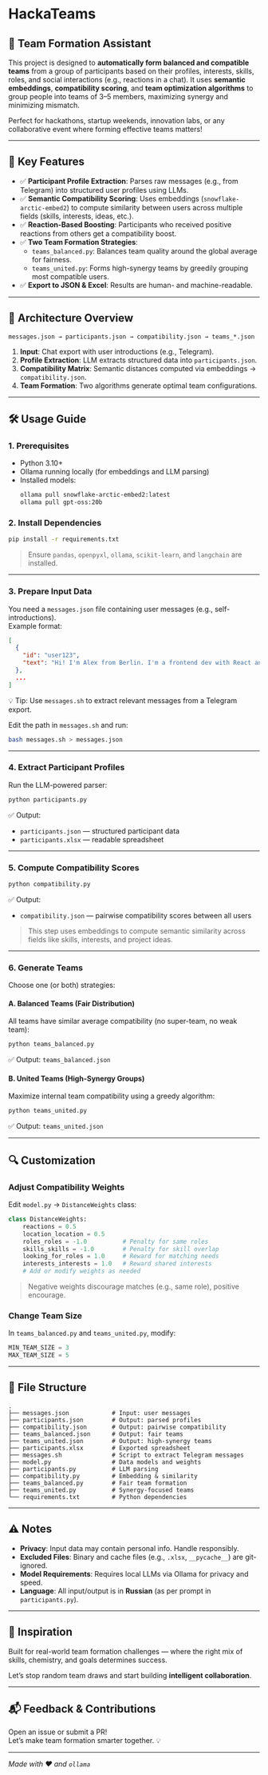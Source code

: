 # HackaTeams

## 🚀 Team Formation Assistant

This project is designed to **automatically form balanced and compatible teams** from a group of participants based on their profiles, interests, skills, roles, and social interactions (e.g., reactions in a chat). It uses **semantic embeddings**, **compatibility scoring**, and **team optimization algorithms** to group people into teams of 3–5 members, maximizing synergy and minimizing mismatch.

Perfect for hackathons, startup weekends, innovation labs, or any collaborative event where forming effective teams matters!

---

## 📌 Key Features

- ✅ **Participant Profile Extraction**: Parses raw messages (e.g., from Telegram) into structured user profiles using LLMs.
- ✅ **Semantic Compatibility Scoring**: Uses embeddings (`snowflake-arctic-embed2`) to compute similarity between users across multiple fields (skills, interests, ideas, etc.).
- ✅ **Reaction-Based Boosting**: Participants who received positive reactions from others get a compatibility boost.
- ✅ **Two Team Formation Strategies**:
  - `teams_balanced.py`: Balances team quality around the global average for fairness.
  - `teams_united.py`: Forms high-synergy teams by greedily grouping most compatible users.
- ✅ **Export to JSON & Excel**: Results are human- and machine-readable.

---

## 🧱 Architecture Overview

```
messages.json → participants.json → compatibility.json → teams_*.json
```

1. **Input**: Chat export with user introductions (e.g., Telegram).
2. **Profile Extraction**: LLM extracts structured data into `participants.json`.
3. **Compatibility Matrix**: Semantic distances computed via embeddings → `compatibility.json`.
4. **Team Formation**: Two algorithms generate optimal team configurations.

---

## 🛠️ Usage Guide

### 1. Prerequisites

- Python 3.10+
- Ollama running locally (for embeddings and LLM parsing)
- Installed models:
  ```bash
  ollama pull snowflake-arctic-embed2:latest
  ollama pull gpt-oss:20b
  ```

### 2. Install Dependencies

```bash
pip install -r requirements.txt
```

> Ensure `pandas`, `openpyxl`, `ollama`, `scikit-learn`, and `langchain` are installed.

---

### 3. Prepare Input Data

You need a `messages.json` file containing user messages (e.g., self-introductions).  
Example format:
```json
[
  {
    "id": "user123",
    "text": "Hi! I'm Alex from Berlin. I'm a frontend dev with React and TypeScript. Looking for a PM and a designer for my AI fitness app idea..."
  },
  ...
]
```

💡 Tip: Use `messages.sh` to extract relevant messages from a Telegram export.

Edit the path in `messages.sh` and run:
```bash
bash messages.sh > messages.json
```

---

### 4. Extract Participant Profiles

Run the LLM-powered parser:

```bash
python participants.py
```

✅ Output:
- `participants.json` — structured participant data
- `participants.xlsx` — readable spreadsheet

---

### 5. Compute Compatibility Scores

```bash
python compatibility.py
```

✅ Output:
- `compatibility.json` — pairwise compatibility scores between all users

> This step uses embeddings to compute semantic similarity across fields like skills, interests, and project ideas.

---

### 6. Generate Teams

Choose one (or both) strategies:

#### A. Balanced Teams (Fair Distribution)

All teams have similar average compatibility (no super-team, no weak team):

```bash
python teams_balanced.py
```

✅ Output: `teams_balanced.json`

#### B. United Teams (High-Synergy Groups)

Maximize internal team compatibility using a greedy algorithm:

```bash
python teams_united.py
```

✅ Output: `teams_united.json`

---

## 🔍 Customization

### Adjust Compatibility Weights

Edit `model.py` → `DistanceWeights` class:

```python
class DistanceWeights:
    reactions = 0.5
    location_location = 0.5
    roles_roles = -1.0          # Penalty for same roles
    skills_skills = -1.0        # Penalty for skill overlap
    looking_for_roles = 1.0     # Reward for matching needs
    interests_interests = 1.0   # Reward shared interests
    # Add or modify weights as needed
```

> Negative weights discourage matches (e.g., same role), positive encourage.

### Change Team Size

In `teams_balanced.py` and `teams_united.py`, modify:

```python
MIN_TEAM_SIZE = 3
MAX_TEAM_SIZE = 5
```

---

## 📂 File Structure

```
.
├── messages.json            # Input: user messages
├── participants.json        # Output: parsed profiles
├── compatibility.json       # Output: pairwise compatibility
├── teams_balanced.json      # Output: fair teams
├── teams_united.json        # Output: high-synergy teams
├── participants.xlsx        # Exported spreadsheet
├── messages.sh              # Script to extract Telegram messages
├── model.py                 # Data models and weights
├── participants.py          # LLM parsing
├── compatibility.py         # Embedding & similarity
├── teams_balanced.py        # Fair team formation
├── teams_united.py          # Synergy-focused teams
└── requirements.txt         # Python dependencies
```

---

## ⚠️ Notes

- **Privacy**: Input data may contain personal info. Handle responsibly.
- **Excluded Files**: Binary and cache files (e.g., `.xlsx`, `__pycache__`) are git-ignored.
- **Model Requirements**: Requires local LLMs via Ollama for privacy and speed.
- **Language**: All input/output is in **Russian** (as per prompt in `participants.py`).

---

## 🙌 Inspiration

Built for real-world team formation challenges — where the right mix of skills, chemistry, and goals determines success.

Let’s stop random team draws and start building **intelligent collaboration**.

---

## 📬 Feedback & Contributions

Open an issue or submit a PR!  
Let’s make team formation smarter together. 💡

--- 

*Made with ❤️ and `ollama`*